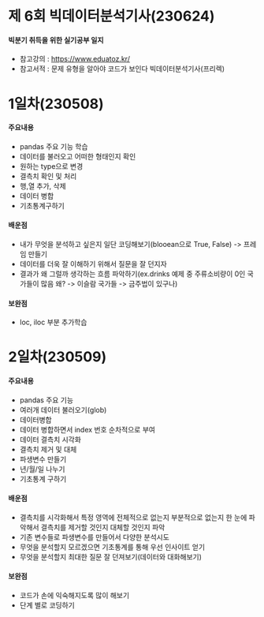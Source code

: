 # 제 6회 빅데이터분석기사(230624)
#### 빅분기 취득을 위한 실기공부 일지
- 참고강의 : https://www.eduatoz.kr/
- 참고서적 : 문제 유형을 알아야 코드가 보인다 빅데이터분석기사(프리렉)

# 1일차(230508)
#### 주요내용
- pandas 주요 기능 학습
- 데이터를 불러오고 어떠한 형태인지 확인
- 원하는 type으로 변경
- 결측치 확인 및 처리
- 행,열 추가, 삭제
- 데이터 병합
- 기초통계구하기
#### 배운점
- 내가 무엇을 분석하고 싶은지 일단 코딩해보기(blooean으로 True, False) -> 프레임 만들기
- 데이터를 더욱 잘 이해하기 위해서 질문을 잘 던지자
- 결과가 왜 그럴까 생각하는 흐름 파악하기(ex.drinks 예제 중 주류소비량이 0인 국가들이 많음 왜? -> 이슬람 국가들 -> 금주법이 있구나)
#### 보완점
- loc, iloc 부분 추가학습 

# 2일차(230509)
#### 주요내용
- pandas 주요 기능
- 여러개 데이터 불러오기(glob)
- 데이터병합
- 데이터 병합하면서 index 번호 순차적으로 부여
- 데이터 결측치 시각화
- 결측치 제거 및 대체
- 파생변수 만들기
- 년/월/일 나누기
- 기초통계 구하기
#### 배운점
- 결측치를 시각화해서 특정 영역에 전체적으로 없는지 부분적으로 없는지 한 눈에 파악해서 결측치를 제거할 것인지 대체할 것인지 파악
- 기존 변수들로 파생변수를 만들어서 다양한 분석시도
- 무엇을 분석할지 모르겠으면 기초통계를 통해 우선 인사이트 얻기 
- 무엇을 분석할지 최대한 질문 잘 던져보기(데이터와 대화해보기)
#### 보완점
- 코드가 손에 익숙해지도록 많이 해보기
- 단계 별로 코딩하기
